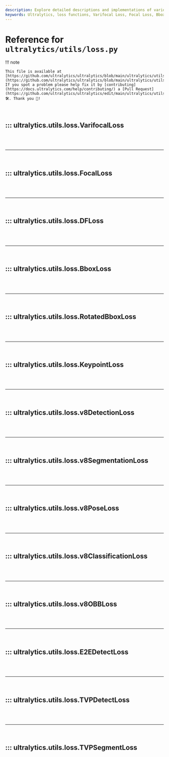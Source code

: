 ```yaml
---
description: Explore detailed descriptions and implementations of various loss functions used in Ultralytics models, including Varifocal Loss, Focal Loss, Bbox Loss, and more.
keywords: Ultralytics, loss functions, Varifocal Loss, Focal Loss, Bbox Loss, Rotated Bbox Loss, Keypoint Loss, YOLO, model training, documentation
---
```


# Reference for `ultralytics/utils/loss.py`

!!! note

    This file is available at [https://github.com/ultralytics/ultralytics/blob/main/ultralytics/utils/loss.py](https://github.com/ultralytics/ultralytics/blob/main/ultralytics/utils/loss.py). If you spot a problem please help fix it by [contributing](https://docs.ultralytics.com/help/contributing/) a [Pull Request](https://github.com/ultralytics/ultralytics/edit/main/ultralytics/utils/loss.py) 🛠️. Thank you 🙏!

<br>

## ::: ultralytics.utils.loss.VarifocalLoss

<br><br><hr><br>

## ::: ultralytics.utils.loss.FocalLoss

<br><br><hr><br>

## ::: ultralytics.utils.loss.DFLoss

<br><br><hr><br>

## ::: ultralytics.utils.loss.BboxLoss

<br><br><hr><br>

## ::: ultralytics.utils.loss.RotatedBboxLoss

<br><br><hr><br>

## ::: ultralytics.utils.loss.KeypointLoss

<br><br><hr><br>

## ::: ultralytics.utils.loss.v8DetectionLoss

<br><br><hr><br>

## ::: ultralytics.utils.loss.v8SegmentationLoss

<br><br><hr><br>

## ::: ultralytics.utils.loss.v8PoseLoss

<br><br><hr><br>

## ::: ultralytics.utils.loss.v8ClassificationLoss

<br><br><hr><br>

## ::: ultralytics.utils.loss.v8OBBLoss

<br><br><hr><br>

## ::: ultralytics.utils.loss.E2EDetectLoss

<br><br><hr><br>

## ::: ultralytics.utils.loss.TVPDetectLoss

<br><br><hr><br>

## ::: ultralytics.utils.loss.TVPSegmentLoss

<br><br>
